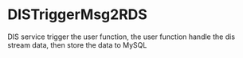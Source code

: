 # DISTriggerMsg2RDS
DIS service trigger the user function, the user function handle the dis stream data, then store the data to MySQL


